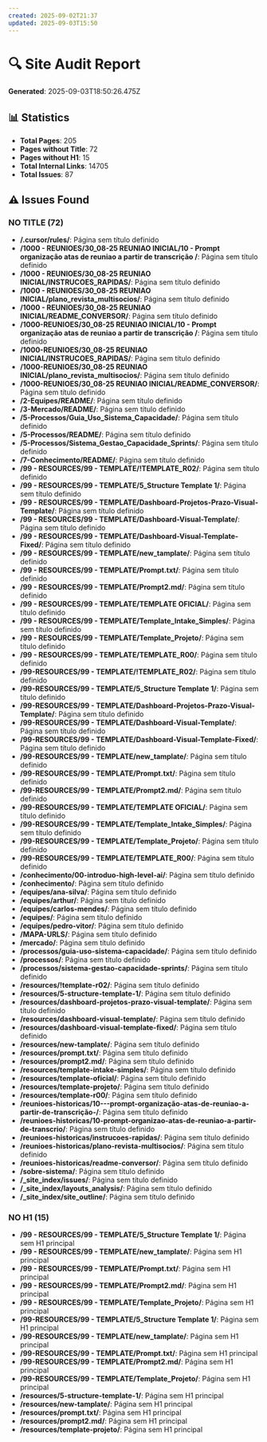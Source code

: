 ```yaml
---
created: 2025-09-02T21:37
updated: 2025-09-03T15:50
---
```

# 🔍 Site Audit Report

**Generated**: 2025-09-03T18:50:26.475Z

## 📊 Statistics

- **Total Pages**: 205
- **Pages without Title**: 72
- **Pages without H1**: 15
- **Total Internal Links**: 14705
- **Total Issues**: 87

## ⚠️ Issues Found

### NO TITLE (72)

- **/.cursor/rules/**: Página sem título definido
- **/1000 - REUNIOES/30_08-25 REUNIAO INICIAL/10 - Prompt organização atas de reuniao a partir de transcrição /**: Página sem título definido
- **/1000 - REUNIOES/30_08-25 REUNIAO INICIAL/INSTRUCOES_RAPIDAS/**: Página sem título definido
- **/1000 - REUNIOES/30_08-25 REUNIAO INICIAL/plano_revista_multisocios/**: Página sem título definido
- **/1000 - REUNIOES/30_08-25 REUNIAO INICIAL/README_CONVERSOR/**: Página sem título definido
- **/1000-REUNIOES/30_08-25 REUNIAO INICIAL/10 - Prompt organização atas de reuniao a partir de transcrição /**: Página sem título definido
- **/1000-REUNIOES/30_08-25 REUNIAO INICIAL/INSTRUCOES_RAPIDAS/**: Página sem título definido
- **/1000-REUNIOES/30_08-25 REUNIAO INICIAL/plano_revista_multisocios/**: Página sem título definido
- **/1000-REUNIOES/30_08-25 REUNIAO INICIAL/README_CONVERSOR/**: Página sem título definido
- **/2-Equipes/README/**: Página sem título definido
- **/3-Mercado/README/**: Página sem título definido
- **/5-Processos/Guia_Uso_Sistema_Capacidade/**: Página sem título definido
- **/5-Processos/README/**: Página sem título definido
- **/5-Processos/Sistema_Gestao_Capacidade_Sprints/**: Página sem título definido
- **/7-Conhecimento/README/**: Página sem título definido
- **/99 - RESOURCES/99 - TEMPLATE/!TEMPLATE_R02/**: Página sem título definido
- **/99 - RESOURCES/99 - TEMPLATE/5_Structure Template 1/**: Página sem título definido
- **/99 - RESOURCES/99 - TEMPLATE/Dashboard-Projetos-Prazo-Visual-Template/**: Página sem título definido
- **/99 - RESOURCES/99 - TEMPLATE/Dashboard-Visual-Template/**: Página sem título definido
- **/99 - RESOURCES/99 - TEMPLATE/Dashboard-Visual-Template-Fixed/**: Página sem título definido
- **/99 - RESOURCES/99 - TEMPLATE/new_tamplate/**: Página sem título definido
- **/99 - RESOURCES/99 - TEMPLATE/Prompt.txt/**: Página sem título definido
- **/99 - RESOURCES/99 - TEMPLATE/Prompt2.md/**: Página sem título definido
- **/99 - RESOURCES/99 - TEMPLATE/TEMPLATE OFICIAL/**: Página sem título definido
- **/99 - RESOURCES/99 - TEMPLATE/Template_Intake_Simples/**: Página sem título definido
- **/99 - RESOURCES/99 - TEMPLATE/Template_Projeto/**: Página sem título definido
- **/99 - RESOURCES/99 - TEMPLATE/TEMPLATE_R00/**: Página sem título definido
- **/99-RESOURCES/99 - TEMPLATE/!TEMPLATE_R02/**: Página sem título definido
- **/99-RESOURCES/99 - TEMPLATE/5_Structure Template 1/**: Página sem título definido
- **/99-RESOURCES/99 - TEMPLATE/Dashboard-Projetos-Prazo-Visual-Template/**: Página sem título definido
- **/99-RESOURCES/99 - TEMPLATE/Dashboard-Visual-Template/**: Página sem título definido
- **/99-RESOURCES/99 - TEMPLATE/Dashboard-Visual-Template-Fixed/**: Página sem título definido
- **/99-RESOURCES/99 - TEMPLATE/new_tamplate/**: Página sem título definido
- **/99-RESOURCES/99 - TEMPLATE/Prompt.txt/**: Página sem título definido
- **/99-RESOURCES/99 - TEMPLATE/Prompt2.md/**: Página sem título definido
- **/99-RESOURCES/99 - TEMPLATE/TEMPLATE OFICIAL/**: Página sem título definido
- **/99-RESOURCES/99 - TEMPLATE/Template_Intake_Simples/**: Página sem título definido
- **/99-RESOURCES/99 - TEMPLATE/Template_Projeto/**: Página sem título definido
- **/99-RESOURCES/99 - TEMPLATE/TEMPLATE_R00/**: Página sem título definido
- **/conhecimento/00-introduo-high-level-ai/**: Página sem título definido
- **/conhecimento/**: Página sem título definido
- **/equipes/ana-silva/**: Página sem título definido
- **/equipes/arthur/**: Página sem título definido
- **/equipes/carlos-mendes/**: Página sem título definido
- **/equipes/**: Página sem título definido
- **/equipes/pedro-vitor/**: Página sem título definido
- **/MAPA-URLS/**: Página sem título definido
- **/mercado/**: Página sem título definido
- **/processos/guia-uso-sistema-capacidade/**: Página sem título definido
- **/processos/**: Página sem título definido
- **/processos/sistema-gestao-capacidade-sprints/**: Página sem título definido
- **/resources/!template-r02/**: Página sem título definido
- **/resources/5-structure-template-1/**: Página sem título definido
- **/resources/dashboard-projetos-prazo-visual-template/**: Página sem título definido
- **/resources/dashboard-visual-template/**: Página sem título definido
- **/resources/dashboard-visual-template-fixed/**: Página sem título definido
- **/resources/new-tamplate/**: Página sem título definido
- **/resources/prompt.txt/**: Página sem título definido
- **/resources/prompt2.md/**: Página sem título definido
- **/resources/template-intake-simples/**: Página sem título definido
- **/resources/template-oficial/**: Página sem título definido
- **/resources/template-projeto/**: Página sem título definido
- **/resources/template-r00/**: Página sem título definido
- **/reunioes-historicas/10---prompt-organização-atas-de-reuniao-a-partir-de-transcrição-/**: Página sem título definido
- **/reunioes-historicas/10-prompt-organizao-atas-de-reuniao-a-partir-de-transcrio/**: Página sem título definido
- **/reunioes-historicas/instrucoes-rapidas/**: Página sem título definido
- **/reunioes-historicas/plano-revista-multisocios/**: Página sem título definido
- **/reunioes-historicas/readme-conversor/**: Página sem título definido
- **/sobre-sistema/**: Página sem título definido
- **/_site_index/issues/**: Página sem título definido
- **/_site_index/layouts_analysis/**: Página sem título definido
- **/_site_index/site_outline/**: Página sem título definido

### NO H1 (15)

- **/99 - RESOURCES/99 - TEMPLATE/5_Structure Template 1/**: Página sem H1 principal
- **/99 - RESOURCES/99 - TEMPLATE/new_tamplate/**: Página sem H1 principal
- **/99 - RESOURCES/99 - TEMPLATE/Prompt.txt/**: Página sem H1 principal
- **/99 - RESOURCES/99 - TEMPLATE/Prompt2.md/**: Página sem H1 principal
- **/99 - RESOURCES/99 - TEMPLATE/Template_Projeto/**: Página sem H1 principal
- **/99-RESOURCES/99 - TEMPLATE/5_Structure Template 1/**: Página sem H1 principal
- **/99-RESOURCES/99 - TEMPLATE/new_tamplate/**: Página sem H1 principal
- **/99-RESOURCES/99 - TEMPLATE/Prompt.txt/**: Página sem H1 principal
- **/99-RESOURCES/99 - TEMPLATE/Prompt2.md/**: Página sem H1 principal
- **/99-RESOURCES/99 - TEMPLATE/Template_Projeto/**: Página sem H1 principal
- **/resources/5-structure-template-1/**: Página sem H1 principal
- **/resources/new-tamplate/**: Página sem H1 principal
- **/resources/prompt.txt/**: Página sem H1 principal
- **/resources/prompt2.md/**: Página sem H1 principal
- **/resources/template-projeto/**: Página sem H1 principal

